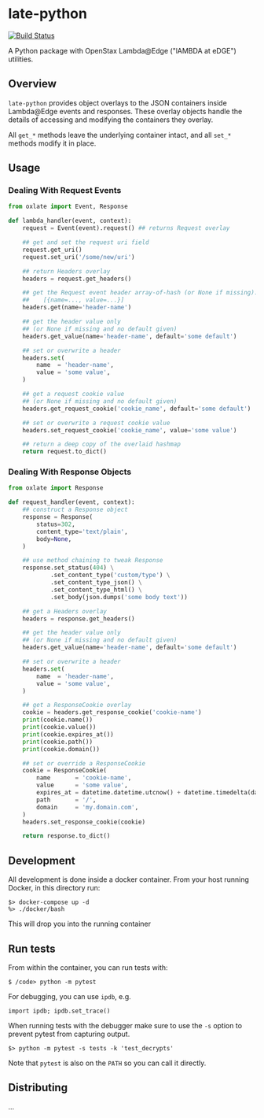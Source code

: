 # late-python

[![Build Status](https://travis-ci.org/openstax/late-python.svg?branch=master)](https://travis-ci.org/openstax/late-python)

A Python package with OpenStax Lambda@Edge ("lAMBDA at eDGE") utilities.

## Overview

`late-python` provides object overlays
to the JSON containers
inside Lambda@Edge events and responses.
These overlay objects handle the details
of accessing and modifying
the containers they overlay.

All `get_*` methods
leave the underlying container intact,
and all `set_*` methods
modify it in place.

## Usage

### Dealing With Request Events

```python
from oxlate import Event, Response

def lambda_handler(event, context):
    request = Event(event).request() ## returns Request overlay

    ## get and set the request uri field
    request.get_uri()
    request.set_uri('/some/new/uri')

    ## return Headers overlay
    headers = request.get_headers()

    ## get the Request event header array-of-hash (or None if missing):
    ##    [{name=..., value=...}]
    headers.get(name='header-name')

    ## get the header value only
    ## (or None if missing and no default given)
    headers.get_value(name='header-name', default='some default')

    ## set or overwrite a header
    headers.set(
        name  = 'header-name',
        value = 'some value',
    )

    ## get a request cookie value
    ## (or None if missing and no default given)
    headers.get_request_cookie('cookie_name', default='some default')

    ## set or overwrite a request cookie value
    headers.set_request_cookie('cookie_name', value='some value')

    ## return a deep copy of the overlaid hashmap
    return request.to_dict()
```

### Dealing With Response Objects
```python
from oxlate import Response

def request_handler(event, context):
    ## construct a Response object
    response = Response(
        status=302,
        content_type='text/plain',
        body=None,
    )

    ## use method chaining to tweak Response
    response.set_status(404) \
            .set_content_type('custom/type') \
            .set_content_type_json() \
            .set_content_type_html() \
            .set_body(json.dumps('some body text'))

    ## get a Headers overlay
    headers = response.get_headers()

    ## get the header value only
    ## (or None if missing and no default given)
    headers.get_value(name='header-name', default='some default')

    ## set or overwrite a header
    headers.set(
        name  = 'header-name',
        value = 'some value',
    )

    ## get a ResponseCookie overlay
    cookie = headers.get_response_cookie('cookie-name')
    print(cookie.name())
    print(cookie.value())
    print(cookie.expires_at())
    print(cookie.path())
    print(cookie.domain())

    ## set or override a ResponseCookie
    cookie = ResponseCookie(
        name       = 'cookie-name',
        value      = 'some value',
        expires_at = datetime.datetime.utcnow() + datetime.timedelta(days=2),
        path       = '/',
        domain     = 'my.domain.com',
    )
    headers.set_response_cookie(cookie)

    return response.to_dict()
```

## Development

All development is done inside a docker container.  From your host running Docker, in this directory run:

```
$> docker-compose up -d
%> ./docker/bash
```

This will drop you into the running container

## Run tests

From within the container, you can run tests with:

```
$ /code> python -m pytest
```

For debugging, you can use `ipdb`, e.g.

```
import ipdb; ipdb.set_trace()
```

When running tests with the debugger make sure to use the `-s` option to prevent pytest from capturing output.

`$> python -m pytest -s tests -k 'test_decrypts'`

Note that `pytest` is also on the `PATH` so you can call it directly.

## Distributing

...

